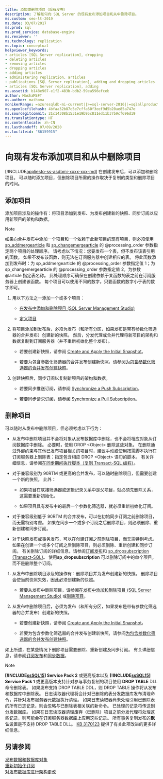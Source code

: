 ```yaml
---
title: 添加或删除项目（现有发布）
description: 了解如何向 SQL Server 的现有发布添加项目和从中删除项目。
ms.custom: seo-lt-2019
ms.date: 03/07/2017
ms.prod: sql
ms.prod_service: database-engine
ms.reviewer: ''
ms.technology: replication
ms.topic: conceptual
helpviewer_keywords:
- articles [SQL Server replication], dropping
- deleting articles
- removing articles
- dropping articles
- adding articles
- administering replication, articles
- publications [SQL Server replication], adding and dropping articles
- articles [SQL Server replication], adding
ms.assetid: b148e907-e1f2-483b-bdb2-59ea596efceb
author: MashaMSFT
ms.author: mathoma
monikerRange: =azuresqldb-mi-current||>=sql-server-2016||=sqlallproducts-allversions
ms.openlocfilehash: 4bfaa32b87c5e7cffa60f3eef9d5b20ae85a747e
ms.sourcegitcommit: 21c14308b1531e19b95c811ed11b37b9cf696d19
ms.translationtype: HT
ms.contentlocale: zh-CN
ms.lasthandoff: 07/09/2020
ms.locfileid: "86159915"
---
```

# <a name="add-articles-to-and-drop-articles-from-existing-publications"></a>向现有发布添加项目和从中删除项目
[!INCLUDE[appliesto-ss-asdbmi-xxxx-xxx-md](../../../includes/applies-to-version/sql-asdbmi.md)]
  在创建发布后，可以添加和删除项目。 可以随时添加项目，但删除项目所需的操作取决于复制的类型和删除项目的时间。  
  
## <a name="adding-articles"></a>添加项目  
 添加项目涉及的操作有：将项目添加到发布、为发布创建新的快照、同步订阅以应用新项目的架构和数据。  
  
> [!NOTE]
>  如果向合并发布中添加一个项目和一个依赖于此新项目的现有项目，则必须使用 [sp_addmergearticle](../../../relational-databases/system-stored-procedures/sp-addmergearticle-transact-sql.md) 和 [sp_changemergearticle](../../../relational-databases/system-stored-procedures/sp-changemergearticle-transact-sql.md) 的 \@processing_order 参数指定两个项目的处理顺序。 请考虑以下情况：您要发布一个表，但不发布该表引用的函数。 如果不发布该函数，则无法在订阅服务器中创建相应的表。 将此函数添加到发布时：为 sp_addmergearticle 的 \@processing_order 参数指定值 1；为 sp_changemergearticle 的 \@processing_order 参数指定值 2，为参数 \@article 指定表名称。 此处理顺序可确保在创建依赖于某函数的表之前在订阅服务器上创建该函数。 每个项目可以使用不同的数字，只要函数的数字小于表的数字即可。  
  
1.  用以下方法之一添加一个或多个项目：  
  
    -   [在发布中添加和删除项目 &#40;SQL Server Management Studio&#41;](../../../relational-databases/replication/publish/add-articles-to-and-drop-articles-from-a-publication.md)  
  
    -   [定义项目](../../../relational-databases/replication/publish/define-an-article.md)  
  
2.  将项目添加到发布后，必须为发布（和所有分区，如果发布是带有参数化筛选器的合并发布）创建新的快照。 然后，分发代理或合并代理将新项目的架构和数据复制到订阅服务器（并不重新初始化整个发布）。  
  
    -   若要创建新快照，请参阅 [Create and Apply the Initial Snapshot](../../../relational-databases/replication/create-and-apply-the-initial-snapshot.md)。  
  
    -   若要为包含参数化筛选器的合并发布创建新快照，请参阅[为包含参数化筛选器的合并发布创建快照](../../../relational-databases/replication/create-a-snapshot-for-a-merge-publication-with-parameterized-filters.md)。  
  
3.  创建快照后，同步订阅以复制新项目的架构和数据。  

    -   若要同步推送订阅，请参阅 [Synchronize a Push Subscription](../../../relational-databases/replication/synchronize-a-push-subscription.md)。  
  
    -   若要同步请求订阅，请参阅 [Synchronize a Pull Subscription](../../../relational-databases/replication/synchronize-a-pull-subscription.md)。  
  
## <a name="dropping-articles"></a>删除项目  
 可以随时从发布中删除项目，但必须考虑以下行为：  
  
-   从发布中删除项目并不会将对象从发布数据库中删除，也不会将相应对象从订阅数据库中删除。 必要时，使用 DROP \<Object> 删除这些对象。 在删除通过外键约束与其他已发布项目相关的项目时，建议手动或使用按需脚本执行在订阅服务器上删除表：指定包含相应 DROP \<Object> 语句的脚本。 有关详细信息，请参阅[在同步期间执行脚本（复制 Transact-SQL 编程）](../../../relational-databases/replication/execute-scripts-during-synchronization-replication-transact-sql-programming.md)。  
  
-   对于兼容级别为 90RTM 或更高的合并发布，可以随时删除项目，但需要创建一个新的快照。 此外：  
  
    -   如果项目在联接筛选器或逻辑记录关系中是父项目，就必须先删除关系，这需要重新初始化。  
  
    -   如果项目具有发布中的最后一个参数化筛选器，就必须重新初始化订阅。  
  
-   对于兼容级别低于 90RTM 的合并发布，可以在初始同步订阅之前删除项目，而无需特别考虑。 如果在同步一个或多个订阅之后删除项目，则必须删除、重新创建和同步订阅。  
  
-   对于快照发布或事务发布，可以在创建订阅之前删除项目，而无需特别考虑。 如果在创建一个或多个订阅之后删除项目，则必须删除、重新创建和同步订阅。 有关删除订阅的详细信息，请参阅[订阅发布](../../../relational-databases/replication/subscribe-to-publications.md)和 [sp_dropsubscription &#40;Transact-SQL&#41;](../../../relational-databases/system-stored-procedures/sp-dropsubscription-transact-sql.md)。 使用**sp_dropsubscription** 可以删除订阅中的单个项目，而不是删除整个订阅。  
  
1.  从发布中删除项目涉及的操作有：删除项目并为发布创建新的快照。 删除项目会使当前快照失效，因此必须创建新的快照。  
  
    -   若要从发布中删除项目，请参阅[在发布中添加和删除项目 &#40;SQL Server Management Studio&#41;](../../../relational-databases/replication/publish/add-articles-to-and-drop-articles-from-a-publication.md) 或[删除项目](../../../relational-databases/replication/publish/delete-an-article.md)。  
  
2.  从发布中删除项目后，必须为发布（和所有分区，如果发布是带有参数化筛选器的合并发布）创建新的快照。  
  
    -   若要创建新快照，请参阅 [Create and Apply the Initial Snapshot](../../../relational-databases/replication/create-and-apply-the-initial-snapshot.md)。  
  
    -   若要为包含参数化筛选器的合并发布创建新快照，请参阅[为包含参数化筛选器的合并发布创建快照](../../../relational-databases/replication/create-a-snapshot-for-a-merge-publication-with-parameterized-filters.md)。  
  
 如上所述，在某些情况下删除项目需要删除、重新创建及同步订阅。 有关详细信息，请参阅[订阅发布](../../../relational-databases/replication/subscribe-to-publications.md)和[同步数据](../../../relational-databases/replication/synchronize-data.md)。  
 
 > [!NOTE]
 > **[!INCLUDE[ssSQL15](../../../includes/sssql14-md.md)] Service Pack 2** 或更高版本以及 **[!INCLUDE[ssSQL15](../../../includes/sssql15-md.md)] Service Pack 1** 或更高版本支持针对参与事务复制的项目使用 **DROP TABLE** DLL 命令删除表。 如果发布支持 DROP TABLE DDL，则 DROP TABLE 操作将从发布和数据库中删除表。 日志读取器代理将会针对已删除的表分发数据库发布清理命令，并针对发布服务器元数据执行清理。 如果日志读取器尚未处理引用已删除表的所有日志记录，则会忽略与已删除表相关联的新命令。 已处理的记录将传送到分发数据库。 如果在日志读取器清理废弃（已删除）项目之前分发代理将处理这些记录，则可能会在订阅服务器数据库上应用这些记录。 所有事务复制发布的**默认**设置是不支持 DROP TABLE DLL。 [KB 3170123](https://support.microsoft.com/help/3170123/supports-drop-table-ddl-for-articles-that-are-included-in-transactional-replication-in-sql-server-2014-or-in-sql-server-2016-sp1) 提供了有关此项改进的更多详细信息。

  
## <a name="see-also"></a>另请参阅  
 [发布数据和数据库对象](../../../relational-databases/replication/publish/publish-data-and-database-objects.md)   
 [重新初始化订阅](../../../relational-databases/replication/reinitialize-subscriptions.md)   
 [对发布数据库进行架构更改](../../../relational-databases/replication/publish/make-schema-changes-on-publication-databases.md)  
  
  
